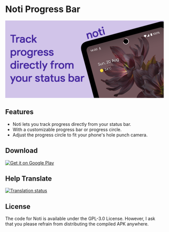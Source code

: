 # Noti Progress Bar

[<img alt="banner" src="Images/Banner.png" />](https://play.google.com/store/apps/details?id=com.gustavoas.noti)

## Features

+ Noti lets you track progress directly from your status bar.
+ With a customizable progress bar or progress circle.
+ Adjust the progress circle to fit your phone's hole punch camera.

## Download

[<img alt="Get it on Google Play" height="100" src="https://play.google.com/intl/en_us/badges/static/images/badges/en_badge_web_generic.png" />](https://play.google.com/store/apps/details?id=com.gustavoas.noti)

## Help Translate

<a href="https://hosted.weblate.org/engage/noti-progress-bar/">
<img src="https://hosted.weblate.org/widget/noti-progress-bar/strings/287x66-white.png" alt="Translation status" />
</a>

## License

The code for Noti is available under the GPL-3.0 License. However, I ask that you please refrain from distributing the compiled APK anywhere.